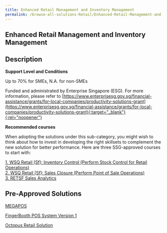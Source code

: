 ```yaml
---
title: Enhanced Retail Management and Inventory Management
permalink: /browse-all-solutions-Retail/Enhanced-Retail-Management-and-Inventory-Management
---
```


## Enhanced Retail Management and Inventory Management
## Description

**Support Level and Conditions**

Up to 70% for SMEs, N.A. for non-SMEs

Funded and administrated by Enterprise Singapore (ESG). For more information, please refer to
[https://www.enterprisesg.gov.sg/financial-assistance/grants/for-local-companies/productivity-solutions-grant](https://www.enterprisesg.gov.sg/financial-assistance/grants/for-local-companies/productivity-solutions-grant){:target="_blank"}{:rel="noopener"}

**Recommended courses**

When adopting the solutions under this sub-category, you might wish to think about how to invest in developing the right skillsets to complement the new solution for better performance. Here are three SSG-approved courses to start with:

<a href='https://courses.enterprisejobskills.gov.sg/Course_Internet/CourseDetail/WSQ-Retail-Sf-Inventory-Control-Perform-Stock-Control-Retail-Operations-2'  target='_blank' rel='noopener'>1. WSQ Retail (Sf): Inventory Control (Perform Stock Control for Retail Operations)</a><br>
<a href='https://courses.enterprisejobskills.gov.sg/Course_Internet/CourseDetail/WSQ-Retail-Sf-Sales-Closure-Perform-Point-Sale-Operations-2'  target='_blank' rel='noopener'>2. WSQ Retail (Sf): Sales Closure (Perform Point of Sale Operations)</a><br>
<a href='https://courses.enterprisejobskills.gov.sg/Course_Internet/CourseDetail/RETSF-Sales-Analytics-2'  target='_blank' rel='noopener'>3. RETSF Sales Analytics</a><br>

## Pre-Approved Solutions

<a href='/productivity-solutions-grant/solutionrepo/solution1182' target='_blank'>MEGAPOS </a><br>

<a href='/productivity-solutions-grant/solutionrepo/solution1350' target='_blank'>FingerBooth POS System Version 1 </a><br>

<a href='/productivity-solutions-grant/solutionrepo/solution1447' target='_blank'>Octopus Retail Solution</a><br>

